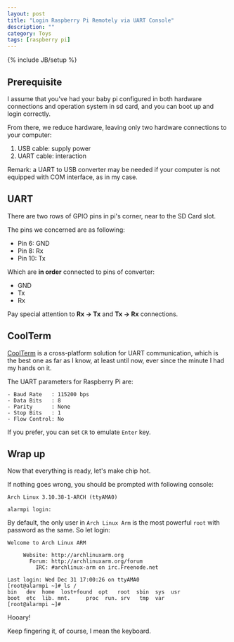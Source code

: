 ```yaml
---
layout: post
title: "Login Raspberry Pi Remotely via UART Console"
description: ""
category: Toys
tags: [raspberry pi]
---
```

{% include JB/setup %}

## Prerequisite

I assume that you've had your baby pi configured in both hardware connections and operation system in sd card, and you can boot up and login correctly.

From there, we reduce hardware, leaving only two hardware connections to your computer:

1. USB cable: supply power
1. UART cable: interaction

Remark: a UART to USB converter may be needed if your computer is not equipped with COM interface, as in my case.

## UART

There are two rows of GPIO pins in pi's corner, near to the SD Card slot.

The pins we concerned are as following:

- Pin  6: GND
- Pin  8: Rx
- Pin 10: Tx

Which are **in order** connected to pins of converter:

- GND
- Tx
- Rx

Pay special attention to **Rx -> Tx** and **Tx -> Rx** connections.

## CoolTerm

[CoolTerm](http://freeware.the-meiers.org/) is a cross-platform solution for UART communication, which is the best one as far as I know, at least until now, ever since the minute I had my hands on it.

The UART parameters for Raspberry Pi are:

    - Baud Rate   : 115200 bps
    - Data Bits   : 8
    - Parity      : None
    - Stop Bits   : 1
    - Flow Control: No

If you prefer, you can set `CR` to emulate `Enter` key.

## Wrap up

Now that everything is ready, let's make chip hot.

If nothing goes wrong, you should be prompted with following console:

    Arch Linux 3.10.38-1-ARCH (ttyAMA0)

    alarmpi login:

By default, the only user in `Arch Linux Arm` is the most powerful `root` with password as the same. So let login:

    Welcome to Arch Linux ARM

         Website: http://archlinuxarm.org
           Forum: http://archlinuxarm.org/forum
             IRC: #archlinux-arm on irc.Freenode.net

    Last login: Wed Dec 31 17:00:26 on ttyAMA0
    [root@alarmpi ~]# ls /
    bin   dev  home  lost+found  opt   root  sbin  sys  usr
    boot  etc  lib. mnt.     proc  run. srv   tmp  var
    [root@alarmpi ~]# 

Hooary!

Keep fingering it, of course, I mean the keyboard.

